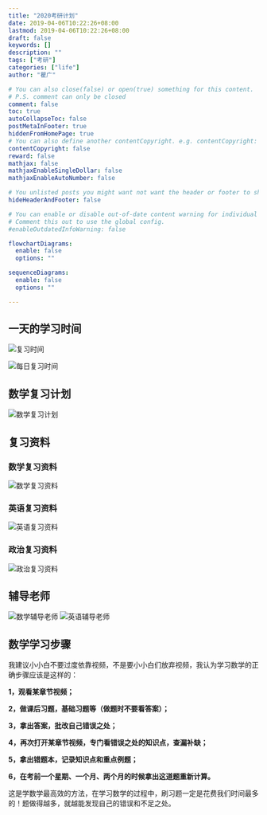 ```yaml
---
title: "2020考研计划"
date: 2019-04-06T10:22:26+08:00
lastmod: 2019-04-06T10:22:26+08:00
draft: false
keywords: []
description: ""
tags: ["考研"]
categories: ["life"]
author: "瞿广"

# You can also close(false) or open(true) something for this content.
# P.S. comment can only be closed
comment: false
toc: true
autoCollapseToc: false
postMetaInFooter: true
hiddenFromHomePage: true
# You can also define another contentCopyright. e.g. contentCopyright: "This is another copyright."
contentCopyright: false
reward: false
mathjax: false
mathjaxEnableSingleDollar: false
mathjaxEnableAutoNumber: false

# You unlisted posts you might want not want the header or footer to show
hideHeaderAndFooter: false

# You can enable or disable out-of-date content warning for individual post.
# Comment this out to use the global config.
#enableOutdatedInfoWarning: false

flowchartDiagrams:
  enable: false
  options: ""

sequenceDiagrams: 
  enable: false
  options: ""

---
```


<!--more-->

## 一天的学习时间

![复习时间](/img/kaoyan/复习时间.png)

![每日复习时间](/img/kaoyan/每日复习时间.png)



## 数学复习计划

![数学复习计划](/img/kaoyan/数学复习计划.png)

## 复习资料

### 数学复习资料
![数学复习资料](/img/kaoyan/数学复习资料.png)

### 英语复习资料
![英语复习资料](/img/kaoyan/英语复习资料.png)
### 政治复习资料
![政治复习资料](/img/kaoyan/政治复习资料.png)

## 辅导老师
![数学辅导老师](/img/kaoyan/数学辅导老师.png)
![英语辅导老师](/img/kaoyan/英语辅导老师.png)


## 数学学习步骤
我建议小小白不要过度依靠视频，不是要小小白们放弃视频，我认为学习数学的正确步骤应该是这样的：



**1，观看某章节视频；**

**2，做课后习题，基础习题等（做题时不要看答案）；**

**3，拿出答案，批改自己错误之处；**

**4，再次打开某章节视频，专门看错误之处的知识点，查漏补缺；**

**5，拿出错题本，记录知识点和重点例题；**

**6，在考前一个星期、一个月、两个月的时候拿出这道题重新计算。**




这是学数学最高效的方法，在学习数学的过程中，刷习题一定是花费我们时间最多的！题做得越多，就越能发现自己的错误和不足之处。